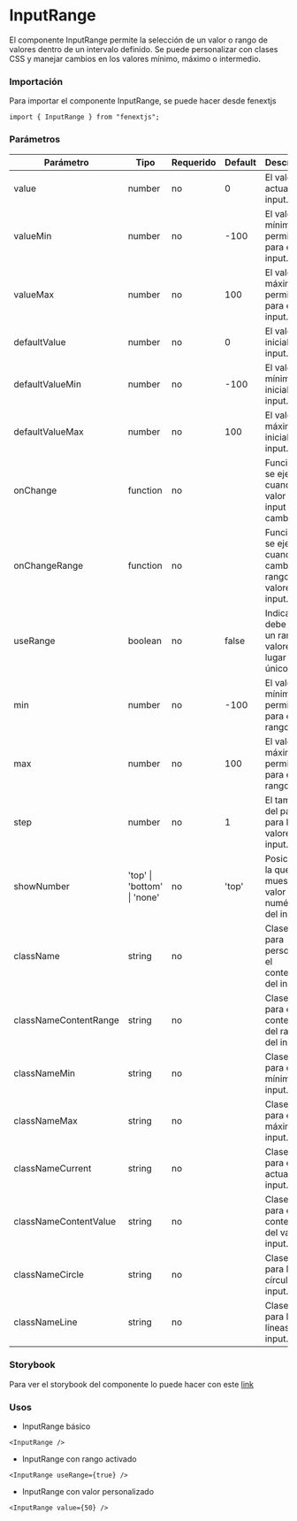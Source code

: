 # InputRange

El componente InputRange permite la selección de un valor o rango de valores dentro de un intervalo definido. Se puede personalizar con clases CSS y manejar cambios en los valores mínimo, máximo o intermedio.

### Importación

Para importar el componente InputRange, se puede hacer desde fenextjs

```tsx copy
import { InputRange } from "fenextjs";
```

### Parámetros

| Parámetro | Tipo | Requerido | Default | Descripcion |
| --------- | ---- | --------- | ------- | ----------- |
| value | number | no | 0 | El valor actual del input. |
| valueMin | number | no | -100 | El valor mínimo permitido para el input. |
| valueMax | number | no | 100 | El valor máximo permitido para el input. |
| defaultValue | number | no | 0 | El valor inicial del input. |
| defaultValueMin | number | no | -100 | El valor mínimo inicial del input. |
| defaultValueMax | number | no | 100 | El valor máximo inicial del input. |
| onChange | function | no |  | Función que se ejecuta cuando el valor del input cambia. |
| onChangeRange | function | no |  | Función que se ejecuta cuando cambia el rango de valores del input. |
| useRange | boolean | no | false | Indica si se debe usar un rango de valores en lugar de un único valor. |
| min | number | no | -100 | El valor mínimo permitido para el rango. |
| max | number | no | 100 | El valor máximo permitido para el rango. |
| step | number | no | 1 | El tamaño del paso para los valores del input. |
| showNumber | 'top' \| 'bottom' \| 'none' | no | 'top' | Posición en la que se muestra el valor numérico del input. |
| className | string | no |  | Clase CSS para personalizar el contenedor del input. |
| classNameContentRange | string | no |  | Clase CSS para el contenedor del rango del input. |
| classNameMin | string | no |  | Clase CSS para el valor mínimo del input. |
| classNameMax | string | no |  | Clase CSS para el valor máximo del input. |
| classNameCurrent | string | no |  | Clase CSS para el valor actual del input. |
| classNameContentValue | string | no |  | Clase CSS para el contenedor del valor del input. |
| classNameCircle | string | no |  | Clase CSS para los círculos del input. |
| classNameLine | string | no |  | Clase CSS para las líneas del input. |

### Storybook

Para ver el storybook del componente lo puede hacer con este [link](https://fenextjs-component-storybook.vercel.app/?path=/story/input-inputrange--index)

### Usos

- InputRange básico

```tsx copy
<InputRange />
```

- InputRange con rango activado

```tsx copy
<InputRange useRange={true} />
```

- InputRange con valor personalizado

```tsx copy
<InputRange value={50} />
```

